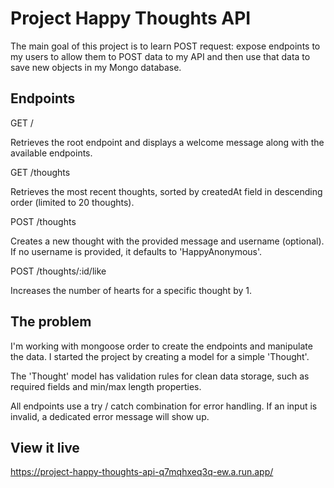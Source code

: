 # Project Happy Thoughts API

The main goal of this project is to learn <bold> POST request: </bold> expose endpoints to my users to allow them to POST data to my API and then use that data to save new objects in my Mongo database.

## Endpoints
GET /

Retrieves the root endpoint and displays a welcome message along with the available endpoints.

GET /thoughts

Retrieves the most recent thoughts, sorted by createdAt field in descending order (limited to 20 thoughts).

POST /thoughts

Creates a new thought with the provided message and username (optional). If no username is provided, it defaults to 'HappyAnonymous'.

POST /thoughts/:id/like

Increases the number of hearts for a specific thought by 1.

## The problem

I'm working with mongoose order to create the endpoints and manipulate the data. I started the project by creating a model for a simple 'Thought'.

The 'Thought' model has validation rules for clean data storage, such as required fields and min/max length properties.

All endpoints use a try / catch combination for error handling. If an input is invalid, a dedicated error message will show up. 


## View it live

 https://project-happy-thoughts-api-q7mqhxeq3q-ew.a.run.app/ 

